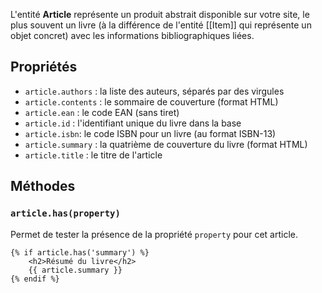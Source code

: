 L'entité **Article** représente un produit abstrait disponible sur votre site, le plus souvent un livre (à la différence de l'entité [[Item]] qui représente un objet concret) avec les informations bibliographiques liées.

## Propriétés

* `article.authors` : la liste des auteurs, séparés par des virgules
* `article.contents` : le sommaire de couverture (format HTML)
* `article.ean` : le code EAN (sans tiret)
* `article.id` : l'identifiant unique du livre dans la base
* `article.isbn`: le code ISBN pour un livre (au format ISBN-13)
* `article.summary` : la quatrième de couverture du livre (format HTML)
* `article.title` : le titre de l'article

## Méthodes

### `article.has(property)`

Permet de tester la présence de la propriété `property` pour cet article.

```twig
{% if article.has('summary') %}
	<h2>Résumé du livre</h2>
	{{ article.summary }}
{% endif %}
```